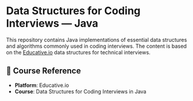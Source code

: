 
# Data Structures for Coding Interviews — Java

This repository contains Java implementations of essential data structures and algorithms commonly used in coding interviews. The content is based on the [Educative.io](https://www.educative.io/courses/data-structures-coding-interviews-java) data structures for technical interviews.

## 📘 Course Reference

- **Platform**: Educative.io  
- **Course**: Data Structures for Coding Interviews in Java
